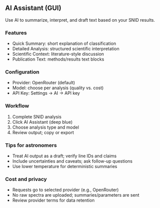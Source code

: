 ## AI Assistant (GUI)

Use AI to summarize, interpret, and draft text based on your SNID results.

### Features
- Quick Summary: short explanation of classification
- Detailed Analysis: structured scientific interpretation
- Scientific Context: literature-style discussion
- Publication Text: methods/results text blocks

### Configuration
- Provider: OpenRouter (default)
- Model: choose per analysis (quality vs. cost)
- API Key: Settings → AI → API key

### Workflow
1. Complete SNID analysis
2. Click AI Assistant (deep blue)
3. Choose analysis type and model
4. Review output; copy or export

### Tips for astronomers
- Treat AI output as a draft; verify line IDs and claims
- Include uncertainties and caveats; ask follow-up questions
- Use lower temperature for deterministic summaries

### Cost and privacy
- Requests go to selected provider (e.g., OpenRouter)
- No raw spectra are uploaded; summaries/parameters are sent
- Review provider terms for data retention

